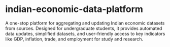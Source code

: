 # indian-economic-data-platform
A one-stop platform for aggregating and updating Indian economic datasets from sources. Designed for undergraduate students, it provides automated data updates, simplified datasets, and user-friendly access to key indicators like GDP, inflation, trade, and employment for study and research.
